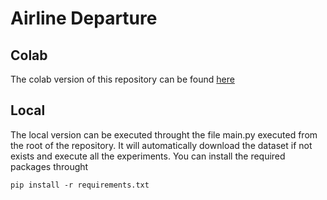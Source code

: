 # Airline Departure

## Colab

The colab version of this repository can be found [here](https://colab.research.google.com/drive/1T0oWr1FwczeJGQHIhp7R8EcoRfn_71gt?usp=sharing)

## Local

The local version can be executed throught the file main.py executed from the root of the repository. It will automatically download the dataset if not exists and execute all the experiments.
You can install the required packages throught

``pip install -r requirements.txt``